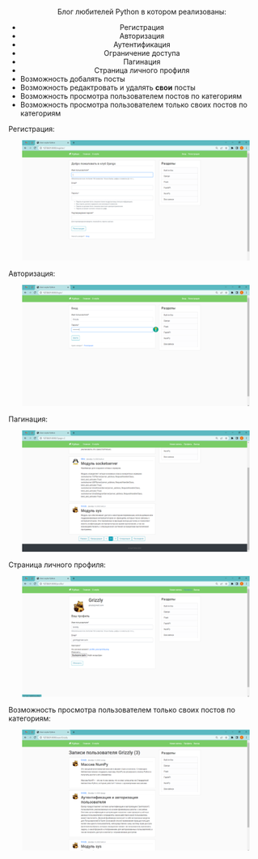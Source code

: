 <ul>
    <p align="center">Блог любителей Python в котором реализованы:</p>
    <li align="center">Регистрация</li>
    <li align="center">Авторизация</li>
    <li align="center">Аутентификация</li>
    <li align="center">Ограничение доступа</li>
    <li align="center">Пагинация</li>
    <li align="center">Страница личного профиля</li>
    <li>Возможность добалять посты</li>
    <li>Возможность редактровать и удалять <b>свои</b> посты</li>
    <li>Возможность просмотра пользователем постов по категориям</li>
    <li>Возможность просмотра пользователем только своих постов по категориям</li>
</ul>

Регистрация:
<p align="center">
  <img src="https://github.com/zorokonStepan/BlogSite_Django/raw/main/img_git/reg.png" width="450" title="reg">
</p>

Авторизация:
<p align="center">
  <img src="https://github.com/zorokonStepan/BlogSite_Django/raw/main/img_git/in.png" width="450" title="in">
</p>

Пагинация:
<p align="center">
  <img src="https://github.com/zorokonStepan/BlogSite_Django/raw/main/img_git/pagination.png" width="450" title="pagination">
</p>

Страница личного профиля:
<p align="center">
  <img src="https://github.com/zorokonStepan/BlogSite_Django/raw/main/img_git/profile.png" width="450" title="profile">
</p>


Возможность просмотра пользователем только своих постов по категориям:
<p align="center">
  <img src="https://github.com/zorokonStepan/BlogSite_Django/raw/main/img_git/my_posts.png" width="450" title="my_posts">
</p>